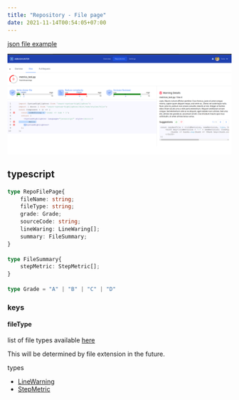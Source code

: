 ```yaml
---
title: "Repository - File page"
date: 2021-11-14T00:54:05+07:00
---
```


[json file example](/example/page-repo-file.js "example file")

![page screenshot](/screenshots/page-repository-file.png "screenshot")


## typescript
```typescript
type RepoFilePage{
    fileName: string;
    fileType: string;
    grade: Grade;
    sourceCode: string;
    lineWaring: LineWaring[];
    summary: FileSummary;
}

type FileSummary{
    stepMetric: StepMetric[];
}

type Grade = "A" | "B" | "C" | "D"
```

### keys 
#### fileType
list of file types available [here](https://github.com/react-syntax-highlighter/react-syntax-highlighter/blob/master/AVAILABLE_LANGUAGES_HLJS.MD)

This will be determined by file extension in the future.


types
- [LineWarning](/types/line-warning)
- [StepMetric](/types/components/step-metric/)
